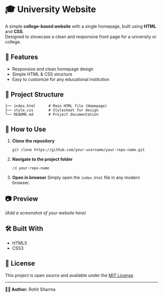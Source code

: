 # 🎓 University Website

A simple **college-based website** with a single homepage, built using **HTML** and **CSS**.  
Designed to showcase a clean and responsive front page for a university or college.

## 📌 Features
- Responsive and clean homepage design
- Simple HTML & CSS structure
- Easy to customize for any educational institution

## 📂 Project Structure
```
├── index.html      # Main HTML file (Homepage)
├── style.css       # Stylesheet for design
└── README.md       # Project documentation
```

## 🚀 How to Use
1. **Clone the repository**
   ```bash
   git clone https://github.com/your-username/your-repo-name.git
   ```
2. **Navigate to the project folder**
   ```bash
   cd your-repo-name
   ```
3. **Open in browser**
   Simply open the `index.html` file in any modern browser.

## 📷 Preview
*(Add a screenshot of your website here)*

## 🛠️ Built With
- HTML5
- CSS3

## 📄 License
This project is open source and available under the [MIT License](LICENSE).

---
**👨‍💻 Author:** Rohit Sharma
